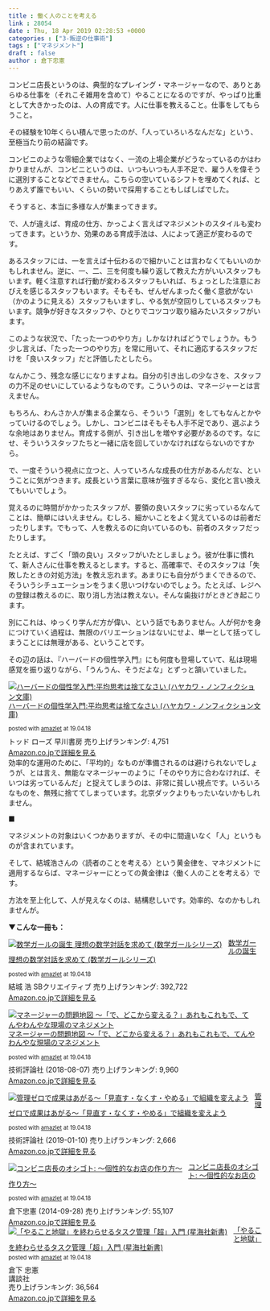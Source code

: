 ```yaml
---
title : 働く人のことを考える
link : 28054
date : Thu, 18 Apr 2019 02:28:53 +0000
categories : ["3-叛逆の仕事術"]
tags : ["マネジメント"]
draft : false
author : 倉下忠憲
---
```


コンビニ店長というのは、典型的なプレイング・マネージャーなので、ありとあらゆる仕事を（それこそ雑用を含めて）やることになるのですが、やっぱり比重として大きかったのは、人の育成です。人に仕事を教えること。仕事をしてもらうこと。

その経験を10年くらい積んで思ったのが、「人っていろいろなんだな」という、至極当たり前の結論です。

コンビニのような零細企業ではなく、一流の上場企業がどうなっているのかはわかりませんが、コンビニというのは、いつもいつも人手不足で、雇う人を偉そうに選別することなどできません。こちらの空いているシフトを埋めてくれば、とりあえず誰でもいい、くらいの勢いで採用することもしばしばでした。

そうすると、本当に多様な人が集まってきます。

で、人が違えば、育成の仕方、かっこよく言えばマネジメントのスタイルも変わってきます。というか、効果のある育成手法は、人によって適正が変わるのです。

あるスタッフには、一を言えば十伝わるので細かいことは言わなくてもいいのかもしれません。逆に、一、二、三を何度も繰り返して教えた方がいいスタッフもいます。軽く注意すれば行動が変わるスタッフもいれば、ちょっとした注意におびえを感じるスタッフもいます。そもそも、ぜんぜんまったく働く意欲がない（かのように見える）スタッフもいますし、やる気が空回りしているスタッフもいます。競争が好きなスタッフや、ひとりでコツコツ取り組みたいスタッフがいます。

このような状況で、「たった一つのやり方」しかなければどうでしょうか。もう少し言えば、「たった一つのやり方」を常に用いて、それに適応するスタッフだけを「良いスタッフ」だと評価したとしたら。

なんかこう、残念な感じになりますよね。自分の引き出しの少なさを、スタッフの力不足のせいにしているようなものです。こういうのは、マネージャーとは言えません。

もちろん、わんさか人が集まる企業なら、そういう「選別」をしてもなんとかやっていけるのでしょう。しかし、コンビニはそもそも人手不足であり、選ぶような余地はありません。育成する側が、引き出しを増やす必要があるのです。なにせ、そういうスタッフたちと一緒に店を回していかなければならないのですから。

で、一度そういう視点に立つと、人っていろんな成長の仕方があるんだな、ということに気がつきます。成長という言葉に意味が強すぎるなら、変化と言い換えてもいいでしょう。

覚えるのに時間がかかったスタッフが、要領の良いスタッフに劣っているなんてことは、簡単にはいえません。むしろ、細かいことをよく覚えているのは前者だったりします。でもって、人を教えるのに向いているのも、前者のスタッフだったりします。

たとえば、すごく「頭の良い」スタッフがいたとしましょう。彼が仕事に慣れて、新人さんに仕事を教えるとします。すると、高確率で、そのスタッフは「失敗したときの対処方法」を教え忘れます。あまりにも自分がうまくできるので、そういうシチュエーションをうまく思いつけないのでしょう。たとえば、レジへの登録は教えるのに、取り消し方法は教えない。そんな歯抜けがときどき起こります。

別にこれは、ゆっくり学んだ方が偉い、という話でもありません。人が何かを身につけていく過程は、無限のバリエーションはないにせよ、単一として括ってしまうことには無理がある、ということです。

その辺の話は、『ハーバードの個性学入門』にも何度も登場していて、私は現場感覚を振り返りながら、「うんうん、そうだよな」とずっと頷いていました。
<div class="amazlet-box" style="margin-bottom: 0px;">
<div class="amazlet-image" style="float: left; margin: 0px 12px 1px 0px;"><a href="http://www.amazon.co.jp/exec/obidos/ASIN/4150505373/rashita1000-22/ref=nosim/" target="_blank" rel="noopener" name="amazletlink"><img style="border: none;" src="https://images-fe.ssl-images-amazon.com/images/I/415cwVnyK8L._SL160_.jpg" alt="ハーバードの個性学入門:平均思考は捨てなさい (ハヤカワ・ノンフィクション文庫)" /></a></div>
<div class="amazlet-info" style="line-height: 120%; margin-bottom: 10px;">
<div class="amazlet-name" style="margin-bottom: 10px; line-height: 120%;">

<a href="http://www.amazon.co.jp/exec/obidos/ASIN/4150505373/rashita1000-22/ref=nosim/" target="_blank" rel="noopener" name="amazletlink">ハーバードの個性学入門:平均思考は捨てなさい (ハヤカワ・ノンフィクション文庫)</a>
<div class="amazlet-powered-date" style="font-size: 80%; margin-top: 5px; line-height: 120%;">posted with <a title="amazlet" href="http://www.amazlet.com/" target="_blank" rel="noopener">amazlet</a> at 19.04.18</div>
</div>
<div class="amazlet-detail">トッド ローズ
早川書房
売り上げランキング: 4,751</div>
<div class="amazlet-sub-info" style="float: left;">
<div class="amazlet-link" style="margin-top: 5px;"><a href="http://www.amazon.co.jp/exec/obidos/ASIN/4150505373/rashita1000-22/ref=nosim/" target="_blank" rel="noopener" name="amazletlink">Amazon.co.jpで詳細を見る</a></div>
</div>
</div>
<div class="amazlet-footer" style="clear: left;"></div>
</div>
効率的な運用のために、「平均的」なものが準備されるのは避けられないでしょうが、とは言え、無能なマネージャーのように「そのやり方に合わなければ、そいつは劣っているんだ」と捉えてしまうのは、非常に貧しい視点です。いろいろなものを、無残に捨ててしまっています。北京ダックよりもったいないかもしれません。

■

マネジメントの対象はいくつかありますが、その中に間違いなく「人」というものが含まれています。

そして、結城浩さんの〈読者のことを考える〉という黄金律を、マネジメントに適用するならば、マネージャーにとっての黄金律は〈働く人のことを考える〉です。

方法を至上化して、人が見えなくのは、結構悲しいです。効率的、なのかもしれませんが。

<strong>▼こんな一冊も：</strong>
<div class="amazlet-box" style="margin-bottom: 0px;">
<div class="amazlet-image" style="float: left; margin: 0px 12px 1px 0px;"><a href="http://www.amazon.co.jp/exec/obidos/ASIN/4797373253/rashita1000-22/ref=nosim/" target="_blank" rel="noopener" name="amazletlink"><img style="border: none;" src="https://images-fe.ssl-images-amazon.com/images/I/51f7JalBvjL._SL160_.jpg" alt="数学ガールの誕生 理想の数学対話を求めて (数学ガールシリーズ)" /></a></div>
<div class="amazlet-info" style="line-height: 120%; margin-bottom: 10px;">
<div class="amazlet-name" style="margin-bottom: 10px; line-height: 120%;">

<a href="http://www.amazon.co.jp/exec/obidos/ASIN/4797373253/rashita1000-22/ref=nosim/" target="_blank" rel="noopener" name="amazletlink">数学ガールの誕生 理想の数学対話を求めて (数学ガールシリーズ)</a>
<div class="amazlet-powered-date" style="font-size: 80%; margin-top: 5px; line-height: 120%;">posted with <a title="amazlet" href="http://www.amazlet.com/" target="_blank" rel="noopener">amazlet</a> at 19.04.18</div>
</div>
<div class="amazlet-detail">結城 浩
SBクリエイティブ
売り上げランキング: 392,722</div>
<div class="amazlet-sub-info" style="float: left;">
<div class="amazlet-link" style="margin-top: 5px;"><a href="http://www.amazon.co.jp/exec/obidos/ASIN/4797373253/rashita1000-22/ref=nosim/" target="_blank" rel="noopener" name="amazletlink">Amazon.co.jpで詳細を見る</a></div>
</div>
</div>
<div class="amazlet-footer" style="clear: left;"></div>
</div>
<div class="amazlet-box" style="margin-bottom: 0px;">
<div class="amazlet-image" style="float: left; margin: 0px 12px 1px 0px;"><a href="http://www.amazon.co.jp/exec/obidos/ASIN/B07FZXSG9Z/rashita1000-22/ref=nosim/" target="_blank" rel="noopener" name="amazletlink"><img style="border: none;" src="https://images-fe.ssl-images-amazon.com/images/I/51MKBJYS6TL._SL160_.jpg" alt="マネージャーの問題地図 ～「で、どこから変える？」あれもこれもで、てんやわんやな現場のマネジメント" /></a></div>
<div class="amazlet-info" style="line-height: 120%; margin-bottom: 10px;">
<div class="amazlet-name" style="margin-bottom: 10px; line-height: 120%;">

<a href="http://www.amazon.co.jp/exec/obidos/ASIN/B07FZXSG9Z/rashita1000-22/ref=nosim/" target="_blank" rel="noopener" name="amazletlink">マネージャーの問題地図 ～「で、どこから変える？」あれもこれもで、てんやわんやな現場のマネジメント</a>
<div class="amazlet-powered-date" style="font-size: 80%; margin-top: 5px; line-height: 120%;">posted with <a title="amazlet" href="http://www.amazlet.com/" target="_blank" rel="noopener">amazlet</a> at 19.04.18</div>
</div>
<div class="amazlet-detail">技術評論社 (2018-08-07)
売り上げランキング: 9,960</div>
<div class="amazlet-sub-info" style="float: left;">
<div class="amazlet-link" style="margin-top: 5px;"><a href="http://www.amazon.co.jp/exec/obidos/ASIN/B07FZXSG9Z/rashita1000-22/ref=nosim/" target="_blank" rel="noopener" name="amazletlink">Amazon.co.jpで詳細を見る</a></div>
</div>
</div>
<div class="amazlet-footer" style="clear: left;"></div>
</div>
<div class="amazlet-box" style="margin-bottom: 0px;">
<div class="amazlet-image" style="float: left; margin: 0px 12px 1px 0px;"><a href="http://www.amazon.co.jp/exec/obidos/ASIN/B07MSDRMM6/rashita1000-22/ref=nosim/" target="_blank" rel="noopener" name="amazletlink"><img style="border: none;" src="https://images-fe.ssl-images-amazon.com/images/I/51UwG-wSDmL._SL160_.jpg" alt="管理ゼロで成果はあがる～「見直す・なくす・やめる」で組織を変えよう" /></a></div>
<div class="amazlet-info" style="line-height: 120%; margin-bottom: 10px;">
<div class="amazlet-name" style="margin-bottom: 10px; line-height: 120%;">

<a href="http://www.amazon.co.jp/exec/obidos/ASIN/B07MSDRMM6/rashita1000-22/ref=nosim/" target="_blank" rel="noopener" name="amazletlink">管理ゼロで成果はあがる～「見直す・なくす・やめる」で組織を変えよう</a>
<div class="amazlet-powered-date" style="font-size: 80%; margin-top: 5px; line-height: 120%;">posted with <a title="amazlet" href="http://www.amazlet.com/" target="_blank" rel="noopener">amazlet</a> at 19.04.18</div>
</div>
<div class="amazlet-detail">技術評論社 (2019-01-10)
売り上げランキング: 2,666</div>
<div class="amazlet-sub-info" style="float: left;">
<div class="amazlet-link" style="margin-top: 5px;"><a href="http://www.amazon.co.jp/exec/obidos/ASIN/B07MSDRMM6/rashita1000-22/ref=nosim/" target="_blank" rel="noopener" name="amazletlink">Amazon.co.jpで詳細を見る</a></div>
</div>
</div>
<div class="amazlet-footer" style="clear: left;"></div>
</div>
<div class="amazlet-box" style="margin-bottom: 0px;">
<div class="amazlet-image" style="float: left; margin: 0px 12px 1px 0px;"><a href="http://www.amazon.co.jp/exec/obidos/ASIN/B00O0H7SGS/rashita1000-22/ref=nosim/" target="_blank" rel="noopener" name="amazletlink"><img style="border: none;" src="https://images-fe.ssl-images-amazon.com/images/I/412bsO%2B3ZOL._SL160_.jpg" alt="コンビニ店長のオシゴト: 〜個性的なお店の作り方〜" /></a></div>
<div class="amazlet-info" style="line-height: 120%; margin-bottom: 10px;">
<div class="amazlet-name" style="margin-bottom: 10px; line-height: 120%;">

<a href="http://www.amazon.co.jp/exec/obidos/ASIN/B00O0H7SGS/rashita1000-22/ref=nosim/" target="_blank" rel="noopener" name="amazletlink">コンビニ店長のオシゴト: 〜個性的なお店の作り方〜</a>
<div class="amazlet-powered-date" style="font-size: 80%; margin-top: 5px; line-height: 120%;">posted with <a title="amazlet" href="http://www.amazlet.com/" target="_blank" rel="noopener">amazlet</a> at 19.04.18</div>
</div>
<div class="amazlet-detail">倉下忠憲 (2014-09-28)
売り上げランキング: 55,107</div>
<div class="amazlet-sub-info" style="float: left;">
<div class="amazlet-link" style="margin-top: 5px;"><a href="http://www.amazon.co.jp/exec/obidos/ASIN/B00O0H7SGS/rashita1000-22/ref=nosim/" target="_blank" rel="noopener" name="amazletlink">Amazon.co.jpで詳細を見る</a></div>
</div>
</div>
<div class="amazlet-footer" style="clear: left;"></div>
</div>

<div class="amazlet-box" style="margin-bottom:0px;"><div class="amazlet-image" style="float:left;margin:0px 12px 1px 0px;"><a href="http://www.amazon.co.jp/exec/obidos/ASIN/4065151562/rashita1000-22/ref=nosim/" name="amazletlink" target="_blank"><img src="https://images-fe.ssl-images-amazon.com/images/I/31yz41bTULL._SL160_.jpg" alt="「やること地獄」を終わらせるタスク管理「超」入門 (星海社新書)" style="border: none;" /></a></div><div class="amazlet-info" style="line-height:120%; margin-bottom: 10px"><div class="amazlet-name" style="margin-bottom:10px;line-height:120%"><a href="http://www.amazon.co.jp/exec/obidos/ASIN/4065151562/rashita1000-22/ref=nosim/" name="amazletlink" target="_blank">「やること地獄」を終わらせるタスク管理「超」入門 (星海社新書)</a><div class="amazlet-powered-date" style="font-size:80%;margin-top:5px;line-height:120%">posted with <a href="http://www.amazlet.com/" title="amazlet" target="_blank">amazlet</a> at 19.04.18</div></div><div class="amazlet-detail">倉下 忠憲 <br />講談社 <br />売り上げランキング: 36,564<br /></div><div class="amazlet-sub-info" style="float: left;"><div class="amazlet-link" style="margin-top: 5px"><a href="http://www.amazon.co.jp/exec/obidos/ASIN/4065151562/rashita1000-22/ref=nosim/" name="amazletlink" target="_blank">Amazon.co.jpで詳細を見る</a></div></div></div><div class="amazlet-footer" style="clear: left"></div></div>
